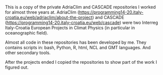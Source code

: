 This is a copy of the private AdriaClim and CASCADE repositories I worked for almost three years at.
AdriaClim (https://programming14-20.italy-croatia.eu/web/adriaclim/about-the-project) and 
CASCADE (https://programming14-20.italy-croatia.eu/web/cascade) were two Interreg Italy-Croatia European 
Projects in Climat Physics (in particular in oceanographic field).

Almost all code in these repositories has been developed by me. They contains scripts in: 
bash, Python, R, html, NCL and GMT languages. And other secondary tools.

After the projects ended I copied the repositories to show part of the work I figured out. 
 
